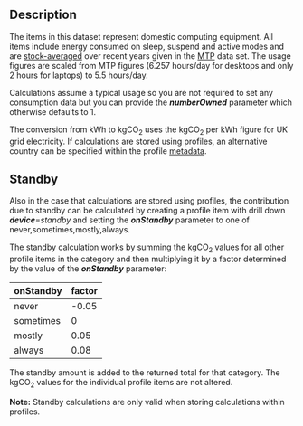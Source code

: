 ## Description

The items in this dataset represent domestic computing equipment. All
items include energy consumed on sleep, suspend and active modes and are
[stock-averaged](Stock_averaged) over recent years given in the
[MTP](MTP) data set. The usage figures are scaled from MTP figures
(6.257 hours/day for desktops and only 2 hours for laptops) to 5.5
hours/day.

Calculations assume a typical usage so you are not required to set any
consumption data but you can provide the ***numberOwned*** parameter
which otherwise defaults to 1.

The conversion from kWh to kgCO<sub>2</sub> uses the kgCO<sub>2</sub> per kWh figure
for UK grid electricity. If calculations are stored using profiles, an
alternative country can be specified within the profile
[metadata](metadata).

## Standby

Also in the case that calculations are stored using profiles, the
contribution due to standby can be calculated by creating a profile item
with drill down ***device***=*standby* and setting the ***onStandby***
parameter to one of never,sometimes,mostly,always.

The standby calculation works by summing the kgCO<sub>2</sub> values for all
other profile items in the category and then multiplying it by a factor
determined by the value of the ***onStandby*** parameter:

<table>
<thead>
<tr class="header">
<th>onStandby</th>
<th>factor</th>
</tr>
</thead>
<tbody>
<tr class="odd">
<td>never</td>
<td>-0.05</td>
</tr>
<tr class="even">
<td>sometimes</td>
<td>0</td>
</tr>
<tr class="odd">
<td>mostly</td>
<td>0.05</td>
</tr>
<tr class="even">
<td>always</td>
<td>0.08</td>
</tr>
</tbody>
</table>

The standby amount is added to the returned total for that category. The
kgCO<sub>2</sub> values for the individual profile items are not altered.

**Note:** Standby calculations are only valid when storing calculations
within profiles.
